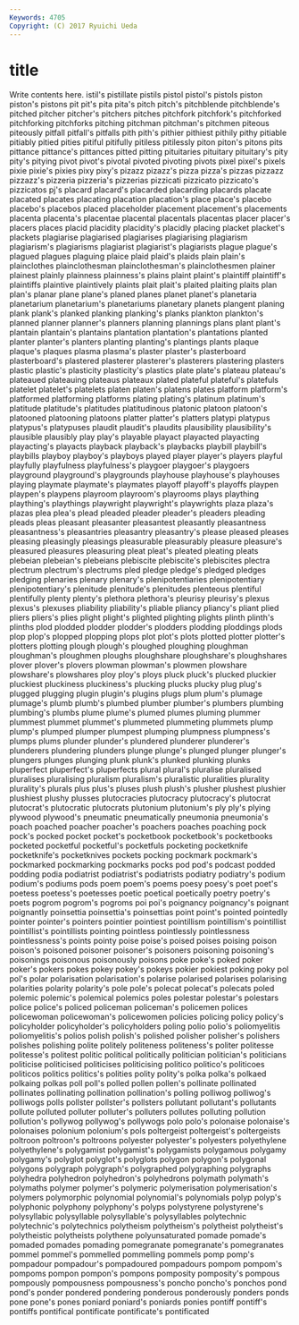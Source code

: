 ```yaml
---
Keywords: 4705 
Copyright: (C) 2017 Ryuichi Ueda
---
```


# title

Write contents here.
istil's pistillate
pistils pistol pistol's pistols piston piston's pistons pit pit's pita
pita's pitch pitch's pitchblende pitchblende's pitched pitcher pitcher's pitchers pitches
pitchfork pitchfork's pitchforked pitchforking pitchforks pitching pitchman pitchman's pitchmen piteous
piteously pitfall pitfall's pitfalls pith pith's pithier pithiest pithily pithy
pitiable pitiably pitied pities pitiful pitifully pitiless pitilessly piton piton's
pitons pits pittance pittance's pittances pitted pitting pituitaries pituitary pituitary's
pity pity's pitying pivot pivot's pivotal pivoted pivoting pivots pixel
pixel's pixels pixie pixie's pixies pixy pixy's pizazz pizazz's pizza
pizza's pizzas pizzazz pizzazz's pizzeria pizzeria's pizzerias pizzicati pizzicato pizzicato's
pizzicatos pj's placard placard's placarded placarding placards placate placated placates
placating placation placation's place place's placebo placebo's placebos placed placeholder
placement placement's placements placenta placenta's placentae placental placentals placentas placer
placer's placers places placid placidity placidity's placidly placing placket placket's
plackets plagiarise plagiarised plagiarises plagiarising plagiarism plagiarism's plagiarisms plagiarist plagiarist's
plagiarists plague plague's plagued plagues plaguing plaice plaid plaid's plaids
plain plain's plainclothes plainclothesman plainclothesman's plainclothesmen plainer plainest plainly plainness
plainness's plains plaint plaint's plaintiff plaintiff's plaintiffs plaintive plaintively plaints
plait plait's plaited plaiting plaits plan plan's planar plane plane's
planed planes planet planet's planetaria planetarium planetarium's planetariums planetary planets
plangent planing plank plank's planked planking planking's planks plankton plankton's
planned planner planner's planners planning plannings plans plant plant's plantain
plantain's plantains plantation plantation's plantations planted planter planter's planters planting
planting's plantings plants plaque plaque's plaques plasma plasma's plaster plaster's
plasterboard plasterboard's plastered plasterer plasterer's plasterers plastering plasters plastic plastic's
plasticity plasticity's plastics plate plate's plateau plateau's plateaued plateauing plateaus
plateaux plated plateful plateful's platefuls platelet platelet's platelets platen platen's
platens plates platform platform's platformed platforming platforms plating plating's platinum
platinum's platitude platitude's platitudes platitudinous platonic platoon platoon's platooned platooning
platoons platter platter's platters platypi platypus platypus's platypuses plaudit plaudit's
plaudits plausibility plausibility's plausible plausibly play play's playable playact playacted
playacting playacting's playacts playback playback's playbacks playbill playbill's playbills playboy
playboy's playboys played player player's players playful playfully playfulness playfulness's
playgoer playgoer's playgoers playground playground's playgrounds playhouse playhouse's playhouses playing
playmate playmate's playmates playoff playoff's playoffs playpen playpen's playpens playroom
playroom's playrooms plays plaything plaything's playthings playwright playwright's playwrights plaza
plaza's plazas plea plea's plead pleaded pleader pleader's pleaders pleading
pleads pleas pleasant pleasanter pleasantest pleasantly pleasantness pleasantness's pleasantries pleasantry
pleasantry's please pleased pleases pleasing pleasingly pleasings pleasurable pleasurably pleasure
pleasure's pleasured pleasures pleasuring pleat pleat's pleated pleating pleats plebeian
plebeian's plebeians plebiscite plebiscite's plebiscites plectra plectrum plectrum's plectrums pled
pledge pledge's pledged pledges pledging plenaries plenary plenary's plenipotentiaries plenipotentiary
plenipotentiary's plenitude plenitude's plenitudes plenteous plentiful plentifully plenty plenty's plethora
plethora's pleurisy pleurisy's plexus plexus's plexuses pliability pliability's pliable pliancy
pliancy's pliant plied pliers pliers's plies plight plight's plighted plighting
plights plinth plinth's plinths plod plodded plodder plodder's plodders plodding
ploddings plods plop plop's plopped plopping plops plot plot's plots
plotted plotter plotter's plotters plotting plough plough's ploughed ploughing ploughman
ploughman's ploughmen ploughs ploughshare ploughshare's ploughshares plover plover's plovers plowman
plowman's plowmen plowshare plowshare's plowshares ploy ploy's ploys pluck pluck's
plucked pluckier pluckiest pluckiness pluckiness's plucking plucks plucky plug plug's
plugged plugging plugin plugin's plugins plugs plum plum's plumage plumage's
plumb plumb's plumbed plumber plumber's plumbers plumbing plumbing's plumbs plume
plume's plumed plumes pluming plummer plummest plummet plummet's plummeted plummeting
plummets plump plump's plumped plumper plumpest plumping plumpness plumpness's plumps
plums plunder plunder's plundered plunderer plunderer's plunderers plundering plunders plunge
plunge's plunged plunger plunger's plungers plunges plunging plunk plunk's plunked
plunking plunks pluperfect pluperfect's pluperfects plural plural's pluralise pluralised pluralises
pluralising pluralism pluralism's pluralistic pluralities plurality plurality's plurals plus plus's
pluses plush plush's plusher plushest plushier plushiest plushy plusses plutocracies
plutocracy plutocracy's plutocrat plutocrat's plutocratic plutocrats plutonium plutonium's ply ply's
plying plywood plywood's pneumatic pneumatically pneumonia pneumonia's poach poached poacher
poacher's poachers poaches poaching pock pock's pocked pocket pocket's pocketbook
pocketbook's pocketbooks pocketed pocketful pocketful's pocketfuls pocketing pocketknife pocketknife's pocketknives
pockets pocking pockmark pockmark's pockmarked pockmarking pockmarks pocks pod pod's
podcast podded podding podia podiatrist podiatrist's podiatrists podiatry podiatry's podium
podium's podiums pods poem poem's poems poesy poesy's poet poet's
poetess poetess's poetesses poetic poetical poetically poetry poetry's poets pogrom
pogrom's pogroms poi poi's poignancy poignancy's poignant poignantly poinsettia poinsettia's
poinsettias point point's pointed pointedly pointer pointer's pointers pointier pointiest
pointillism pointillism's pointillist pointillist's pointillists pointing pointless pointlessly pointlessness pointlessness's
points pointy poise poise's poised poises poising poison poison's poisoned
poisoner poisoner's poisoners poisoning poisoning's poisonings poisonous poisonously poisons poke
poke's poked poker poker's pokers pokes pokey pokey's pokeys pokier
pokiest poking poky pol pol's polar polarisation polarisation's polarise polarised
polarises polarising polarities polarity polarity's pole pole's polecat polecat's polecats
poled polemic polemic's polemical polemics poles polestar polestar's polestars police
police's policed policeman policeman's policemen polices policewoman policewoman's policewomen policies
policing policy policy's policyholder policyholder's policyholders poling polio polio's poliomyelitis
poliomyelitis's polios polish polish's polished polisher polisher's polishers polishes polishing
polite politely politeness politeness's politer politesse politesse's politest politic political
politically politician politician's politicians politicise politicised politicises politicising politico politico's
politicoes politicos politics politics's polities polity polity's polka polka's polkaed
polkaing polkas poll poll's polled pollen pollen's pollinate pollinated pollinates
pollinating pollination pollination's polling polliwog polliwog's polliwogs polls pollster pollster's
pollsters pollutant pollutant's pollutants pollute polluted polluter polluter's polluters pollutes
polluting pollution pollution's pollywog pollywog's pollywogs polo polo's polonaise polonaise's
polonaises polonium polonium's pols poltergeist poltergeist's poltergeists poltroon poltroon's poltroons
polyester polyester's polyesters polyethylene polyethylene's polygamist polygamist's polygamists polygamous polygamy
polygamy's polyglot polyglot's polyglots polygon polygon's polygonal polygons polygraph polygraph's
polygraphed polygraphing polygraphs polyhedra polyhedron polyhedron's polyhedrons polymath polymath's polymaths
polymer polymer's polymeric polymerisation polymerisation's polymers polymorphic polynomial polynomial's polynomials
polyp polyp's polyphonic polyphony polyphony's polyps polystyrene polystyrene's polysyllabic polysyllable
polysyllable's polysyllables polytechnic polytechnic's polytechnics polytheism polytheism's polytheist polytheist's polytheistic
polytheists polythene polyunsaturated pomade pomade's pomaded pomades pomading pomegranate pomegranate's
pomegranates pommel pommel's pommelled pommelling pommels pomp pomp's pompadour pompadour's
pompadoured pompadours pompom pompom's pompoms pompon pompon's pompons pomposity pomposity's
pompous pompously pompousness pompousness's poncho poncho's ponchos pond pond's ponder
pondered pondering ponderous ponderously ponders ponds pone pone's pones poniard
poniard's poniards ponies pontiff pontiff's pontiffs pontifical pontificate pontificate's pontificated
